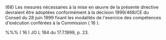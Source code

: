(68) Les mesures nécessaires à la mise en œuvre de la présente directive devraient être adoptées conformément à la décision 1999/468/CE du Conseil du 28 juin 1999 fixant les modalités de l'exercice des compétences d'exécution conférées à la Commission ( 16 ).

%%% ( 16 ) JO L 184 du 17.7.1999, p. 23.